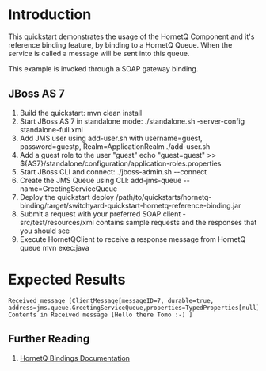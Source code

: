 Introduction
============
This quickstart demonstrates the usage of the HornetQ Component and it's reference binding feature, 
by binding to a HornetQ Queue. When the service is called a message will be sent into this queue.

This example is invoked through a SOAP gateway binding.

JBoss AS 7
----------
1. Build the quickstart:
    mvn clean install
2. Start JBoss AS 7 in standalone mode:
     ./standalone.sh -server-config standalone-full.xml
3. Add JMS user using add-user.sh with username=guest, password=guestp, Realm=ApplicationRealm
    ./add-user.sh
4. Add a guest role to the user "guest"
   echo "guest=guest" >> ${AS7}/standalone/configuration/application-roles.properties
5. Start JBoss CLI and connect: 
    ./jboss-admin.sh --connect
6. Create the JMS Queue using CLI:
    add-jms-queue --name=GreetingServiceQueue
7. Deploy the quickstart
     deploy  /path/to/quickstarts/hornetq-binding/target/switchyard-quickstart-hornetq-reference-binding.jar
8. Submit a request with your preferred SOAP client - src/test/resources/xml contains sample 
   requests and the responses that you should see
9. Execute HornetQClient to receive a response message from HornetQ queue
    mvn exec:java 

Expected Results
================
```
Received message [ClientMessage[messageID=7, durable=true, address=jms.queue.GreetingServiceQueue,properties=TypedProperties[null]]]
Contents in Received message [Hello there Tomo :-) ]
``` 

## Further Reading

1. [HornetQ Bindings Documentation](https://docs.jboss.org/author/display/SWITCHYARD/HornetQ+Bindings)

